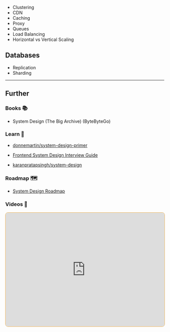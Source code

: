 - Clustering
- CDN
- Caching
- Proxy
- Queues
- Load Balancing
- Horizontal vs Vertical Scaling

## Databases

- Replication
- Sharding


---
## Further

### Books 📚

- System Design (The Big Archive) (ByteByteGo)
### Learn 🧠

- [donnemartin/system-design-primer](https://github.com/donnemartin/system-design-primer#readme)

- [Frontend System Design Interview Guide](https://www.frontendinterviewhandbook.com/front-end-system-design)

- [karanpratapsingh/system-design](https://github.com/karanpratapsingh/system-design#readme)

### Roadmap 🗺

- [System Design Roadmap](https://roadmap.sh/system-design)

### Videos 🎥

<iframe style="margin-bottom: .5rem; display: block; width: 100%; height: 360px; border: 1px solid #edae49; border-radius: .5rem" src="https://invidious.tiekoetter.com/embed/videoseries?list=PLkZYeFmDuaN37TGlJ79pWOEIt-XcFa8Ev" title="Invidious Embed Player">System Design 101 - the roadmap</iframe>